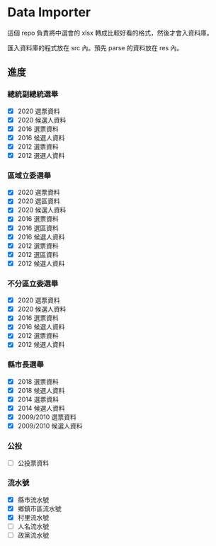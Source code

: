 # Data Importer

這個 repo 負責將中選會的 xlsx 轉成比較好看的格式，然後才會入資料庫。

匯入資料庫的程式放在 src 內。預先 parse 的資料放在 res 內。

## 進度
### 總統副總統選舉
- [x] 2020 選票資料
- [x] 2020 候選人資料
- [x] 2016 選票資料
- [x] 2016 候選人資料
- [x] 2012 選票資料
- [x] 2012 選選人資料

### 區域立委選舉
- [x] 2020 選票資料
- [x] 2020 選區資料
- [x] 2020 候選人資料
- [x] 2016 選票資料
- [x] 2016 選區資料
- [x] 2016 候選人資料
- [x] 2012 選票資料
- [x] 2012 選區資料
- [x] 2012 候選人資料

### 不分區立委選舉
- [x] 2020 選票資料
- [x] 2020 候選人資料
- [x] 2016 選票資料
- [x] 2016 候選人資料
- [x] 2012 選票資料
- [x] 2012 候選人資料

### 縣市長選舉
- [x] 2018 選票資料
- [x] 2018 候選人資料
- [x] 2014 選票資料
- [x] 2014 候選人資料
- [x] 2009/2010 選票資料
- [x] 2009/2010 候選人資料

### 公投
- [ ] 公投票資料

### 流水號
- [x] 縣市流水號
- [x] 鄉鎮市區流水號
- [x] 村里流水號
- [ ] 人名流水號
- [ ] 政黨流水號